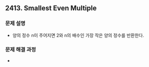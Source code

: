 ## 2413. Smallest Even Multiple
### 문제 설명
- 양의 정수 n이 주어지면 2와 n의 배수인 가장 작은 양의 정수를 반환한다.
​
### 문제 해결 과정
-
